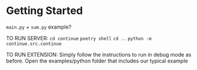 # Getting Started

`main.py` + `sum.py` example?

TO RUN SERVER:
`cd continue`
`poetry shell`
`cd ..`
`python -m continue.src.continue`

TO RUN EXTENSION: Simply follow the instructions to run in debug mode as before. Open the examples/python folder that includes our typical example